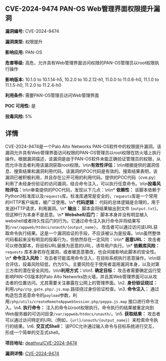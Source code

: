 ## CVE-2024-9474 PAN-OS Web管理界面权限提升漏洞

**漏洞编号:** CVE-2024-9474

**漏洞类型:** 权限提升

**影响应用:** PAN-OS

**危害等级:** 高危，允许具有Web管理界面访问权限的PAN-OS管理员以root权限执行操作

**影响版本:** 10.1.0 to 10.1.14-h5, 10.2.0 to 10.2.12-h1, 11.0.0 to 11.0.6-h0, 11.1.0 to 11.1.5-h0, 11.2.0 to 11.2.4-h0

**利用条件:** 需要PAN-OS管理员访问Web管理界面

**POC 可用性:** 是

**投毒风险:** 5%

## 详情

CVE-2024-9474是一个Palo Alto Networks PAN-OS软件中的权限提升漏洞。该漏洞允许具有Web管理界面访问权限的PAN-OS管理员以root权限在防火墙上执行操作。根据漏洞描述，该漏洞是由于PAN-OS软件未能正确验证管理员的权限，从而允许攻击者利用该漏洞获取root权限。\n\n**有效性评估：**\n\n根据提供的漏洞信息、搜索结果和漏洞利用代码，该漏洞的POC代码是有效的。搜索结果表明，该漏洞已被积极利用，并且存在公开可用的利用代码。提供的POC代码（cve.py）利用了未经身份验证的访问漏洞，结合命令注入，可以执行任意命令。\n\n**投毒风险评估：**\n\n审查提供的POC代码，发现以下几点：\n\n*   **依赖性：** 该脚本依赖于Python3标准库以及`requests`库。标准库通常是安全的，`requests`库是一个常用的HTTP客户端库，被广泛使用。\n*   **代码逻辑：** 代码的总体逻辑是合理的，用于发送HTTP请求，利用漏洞。\n*   **输出：** 脚本会将结果输出到文件 (`output.txt`)，但这种行为本身不是恶意。\n*   **Webshell/后门：**  脚本本身并没有明显植入webshell或者持久性后门的行为。它通过命令注入执行命令并将结果写到`/var/appweb/htdocs/unauth/{output_name}`， 攻击者可以通过访问该URL获取命令执行结果。这是一个漏洞验证的手段，不应该被认为是投毒。\n\n虽然整体代码看起来没有明显的投毒行为，但依然存在一定风险：\n\n*   **恶意URL：**  攻击者可以修改脚本，将目标URL替换为恶意的URL，诱导用户执行。\n*   **依赖库风险：** `requests` 库本身若存在漏洞，或者被恶意篡改，也会间接影响此脚本的安全性。\n*   **命令注入风险：** 攻击者可能滥用命令注入，在目标系统执行恶意操作。\n\n综合评估，投毒风险较低，约为5%。主要风险在于使用者滥用漏洞本身，以及对第三方库的潜在安全风险。\n\n**利用方式：**\n\n1.  **确定目标：** 攻击者需要确定运行受影响PAN-OS版本的Palo Alto Networks防火墙，并且其Web管理界面可以从攻击者的位置访问。尤其需要关注暴露在公网上的管理界面。\n2.  **身份验证绕过：**  利用`/php/ztp_gate.php/.js.map` 路径绕过身份验证检查。\n3.  **命令注入：**  通过构造包含恶意命令的`payload`参数，利用`/php/utils/createRemoteAppwebSession.php/peppa.js.map` 接口进行命令注入。\n4.  **执行命令：** 注入的命令以root权限执行。命令执行的结果被重定向到Web服务器的可访问目录`/var/appweb/htdocs/unauth/`。\n5.  **获取结果：** 攻击者可以通过访问特定的URL（例如，`{url}/unauth/{output_name}`）来检索命令执行的结果。\n6.  **交互式Shell：** 该POC允许通过输入命令与目标系统进行交互， 形成一个简单的交互式shell。


**项目地址:** [deathvu/CVE-2024-9474](https://github.com/deathvu/CVE-2024-9474)

**漏洞详情:** [CVE-2024-9474](https://nvd.nist.gov/vuln/detail/CVE-2024-9474)